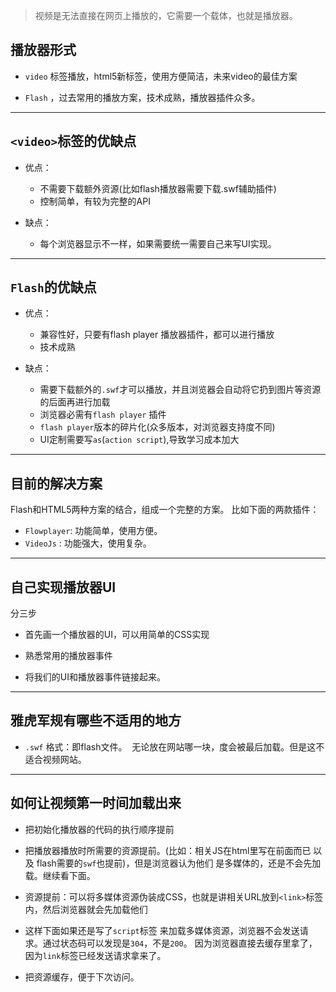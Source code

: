> 视频是无法直接在网页上播放的，它需要一个载体，也就是播放器。

## 播放器形式
- `video` 标签播放，html5新标签，使用方便简洁，未来video的最佳方案

- `Flash` ，过去常用的播放方案，技术成熟，播放器插件众多。

- - -
## `<video>`标签的优缺点

- 优点：
    - 不需要下载额外资源(比如flash播放器需要下载.swf辅助插件)
    - 控制简单，有较为完整的API

- 缺点：
    - 每个浏览器显示不一样，如果需要统一需要自己来写UI实现。
    
- - -
## `Flash`的优缺点

- 优点：
    - 兼容性好，只要有flash player 播放器插件，都可以进行播放
    - 技术成熟

- 缺点：
    - 需要下载额外的`.swf`才可以播放，并且浏览器会自动将它扔到图片等资源的后面再进行加载
    - 浏览器必需有`flash player` 插件
    - `flash player`版本的碎片化(众多版本，对浏览器支持度不同)
    - UI定制需要写`as`(`action script`),导致学习成本加大
    
- - -
## 目前的解决方案
Flash和HTML5两种方案的结合，组成一个完整的方案。
比如下面的两款插件：
- `Flowplayer`: 功能简单，使用方便。
- `VideoJs` : 功能强大，使用复杂。

- - -
## 自己实现播放器UI
分三步
- 首先画一个播放器的UI，可以用简单的CSS实现

- 熟悉常用的播放器事件

- 将我们的UI和播放器事件链接起来。

- - -
## 雅虎军规有哪些不适用的地方

- `.swf` 格式：即flash文件。  无论放在网站哪一块，度会被最后加载。但是这不适合视频网站。

- - -
## 如何让视频第一时间加载出来
- 把初始化播放器的代码的执行顺序提前

- 把播放器播放时所需要的资源提前。(比如：相关JS在html里写在前面而已 以及 flash需要的`swf`也提前)，但是浏览器认为他们
是多媒体的，还是不会先加载。继续看下面。

- 资源提前：可以将多媒体资源伪装成CSS，也就是讲相关URL放到`<link>`标签内，然后浏览器就会先加载他们

- 这样下面如果还是写了`script`标签 来加载多媒体资源，浏览器不会发送请求。通过状态码可以发现是`304`，不是`200`。
因为浏览器直接去缓存里拿了，因为`link`标签已经发送请求拿来了。

- 把资源缓存，便于下次访问。





















